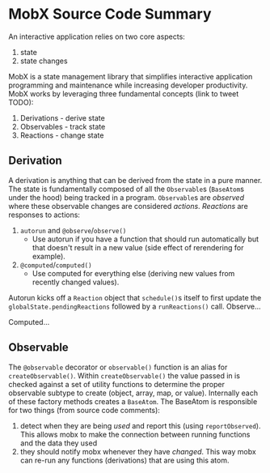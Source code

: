 # MobX Source Code Summary

An interactive application relies on two core aspects:
1. state
2. state changes

MobX is a state management library that simplifies interactive application programming and maintenance while increasing developer productivity. MobX works by leveraging three fundamental concepts (link to tweet TODO):
1. Derivations - derive state
2. Observables - track state
3. Reactions - change state

## Derivation

A derivation is anything that can be derived from the state in a pure manner. The state is fundamentally composed of all the `Observable`s (`BaseAtom`s under the hood) being tracked in a program. `Observable`s are *observed* where these observable changes are considered *actions*. *Reactions* are responses to actions:
1. `autorun` and `@observe`/`observe()`
    - Use autorun if you have a function that should run automatically but that doesn't result in a new value (side effect of rerendering for example).
2. `@computed`/`computed()`
    - Use computed for everything else (deriving new values from recently changed values).

Autorun kicks off a `Reaction` object that `schedule()`s itself to first update the `globalState.pendingReactions` followed by a `runReactions()` call. Observe...

Computed...

## Observable

The `@observable` decorator or `observable()` function is an alias for `createObservable()`. Within `createObservable()` the value passed in is checked against a set of utility functions to determine the proper observable subtype to create (object, array, map, or value). Internally each of these factory methods creates a `BaseAtom`. The BaseAtom is responsible for two things (from source code comments):

1. detect when they are being _used_ and report this (using `reportObserved`). This allows mobx to make the connection between running functions and the data they used
2. they should notify mobx whenever they have _changed_. This way mobx can re-run any functions (derivations) that are using this atom.
